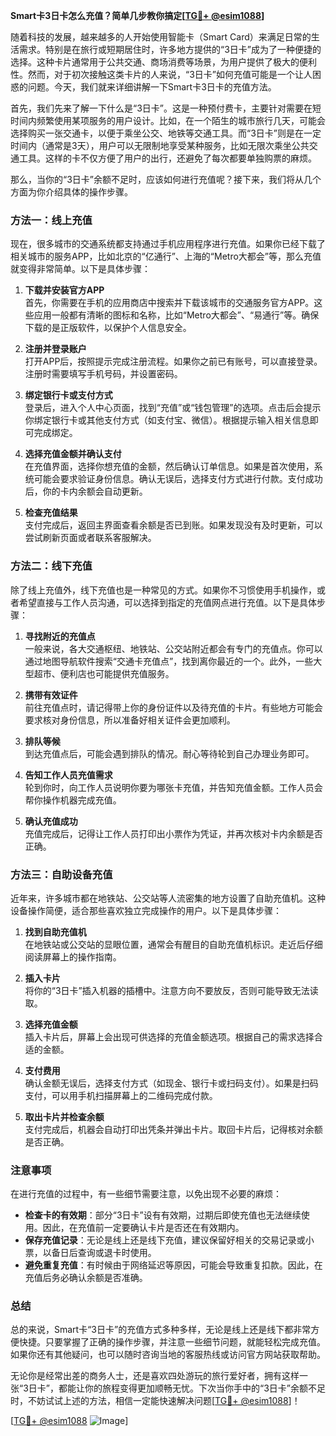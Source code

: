 **Smart卡3日卡怎么充值？简单几步教你搞定[[TG💪+ @esim1088](https://t.me/s/esim1088)]**

随着科技的发展，越来越多的人开始使用智能卡（Smart Card）来满足日常的生活需求。特别是在旅行或短期居住时，许多地方提供的“3日卡”成为了一种便捷的选择。这种卡片通常用于公共交通、商场消费等场景，为用户提供了极大的便利性。然而，对于初次接触这类卡片的人来说，“3日卡”如何充值可能是一个让人困惑的问题。今天，我们就来详细讲解一下Smart卡3日卡的充值方法。

首先，我们先来了解一下什么是“3日卡”。这是一种预付费卡，主要针对需要在短时间内频繁使用某项服务的用户设计。比如，在一个陌生的城市旅行几天，可能会选择购买一张交通卡，以便于乘坐公交、地铁等交通工具。而“3日卡”则是在一定时间内（通常是3天），用户可以无限制地享受某种服务，比如无限次乘坐公共交通工具。这样的卡不仅方便了用户的出行，还避免了每次都要单独购票的麻烦。

那么，当你的“3日卡”余额不足时，应该如何进行充值呢？接下来，我们将从几个方面为你介绍具体的操作步骤。

### 方法一：线上充值

现在，很多城市的交通系统都支持通过手机应用程序进行充值。如果你已经下载了相关城市的服务APP，比如北京的“亿通行”、上海的“Metro大都会”等，那么充值就变得非常简单。以下是具体步骤：

1. **下载并安装官方APP**  
   首先，你需要在手机的应用商店中搜索并下载该城市的交通服务官方APP。这些应用一般都有清晰的图标和名称，比如“Metro大都会”、“易通行”等。确保下载的是正版软件，以保护个人信息安全。

2. **注册并登录账户**  
   打开APP后，按照提示完成注册流程。如果你之前已有账号，可以直接登录。注册时需要填写手机号码，并设置密码。

3. **绑定银行卡或支付方式**  
   登录后，进入个人中心页面，找到“充值”或“钱包管理”的选项。点击后会提示你绑定银行卡或其他支付方式（如支付宝、微信）。根据提示输入相关信息即可完成绑定。

4. **选择充值金额并确认支付**  
   在充值界面，选择你想充值的金额，然后确认订单信息。如果是首次使用，系统可能会要求验证身份信息。确认无误后，选择支付方式进行付款。支付成功后，你的卡内余额会自动更新。

5. **检查充值结果**  
   支付完成后，返回主界面查看余额是否已到账。如果发现没有及时更新，可以尝试刷新页面或者联系客服解决。

### 方法二：线下充值

除了线上充值外，线下充值也是一种常见的方式。如果你不习惯使用手机操作，或者希望直接与工作人员沟通，可以选择到指定的充值网点进行充值。以下是具体步骤：

1. **寻找附近的充值点**  
   一般来说，各大交通枢纽、地铁站、公交站附近都会有专门的充值点。你可以通过地图导航软件搜索“交通卡充值点”，找到离你最近的一个。此外，一些大型超市、便利店也可能提供充值服务。

2. **携带有效证件**  
   前往充值点时，请记得带上你的身份证件以及待充值的卡片。有些地方可能会要求核对身份信息，所以准备好相关证件会更加顺利。

3. **排队等候**  
   到达充值点后，可能会遇到排队的情况。耐心等待轮到自己办理业务即可。

4. **告知工作人员充值需求**  
   轮到你时，向工作人员说明你要为哪张卡充值，并告知充值金额。工作人员会帮你操作机器完成充值。

5. **确认充值成功**  
   充值完成后，记得让工作人员打印出小票作为凭证，并再次核对卡内余额是否正确。

### 方法三：自助设备充值

近年来，许多城市都在地铁站、公交站等人流密集的地方设置了自助充值机。这种设备操作简便，适合那些喜欢独立完成操作的用户。以下是具体步骤：

1. **找到自助充值机**  
   在地铁站或公交站的显眼位置，通常会有醒目的自助充值机标识。走近后仔细阅读屏幕上的操作指南。

2. **插入卡片**  
   将你的“3日卡”插入机器的插槽中。注意方向不要放反，否则可能导致无法读取。

3. **选择充值金额**  
   插入卡片后，屏幕上会出现可供选择的充值金额选项。根据自己的需求选择合适的金额。

4. **支付费用**  
   确认金额无误后，选择支付方式（如现金、银行卡或扫码支付）。如果是扫码支付，可以用手机扫描屏幕上的二维码完成付款。

5. **取出卡片并检查余额**  
   支付完成后，机器会自动打印出凭条并弹出卡片。取回卡片后，记得核对余额是否正确。

### 注意事项

在进行充值的过程中，有一些细节需要注意，以免出现不必要的麻烦：

- **检查卡的有效期**：部分“3日卡”设有有效期，过期后即使充值也无法继续使用。因此，在充值前一定要确认卡片是否还在有效期内。
- **保存充值记录**：无论是线上还是线下充值，建议保留好相关的交易记录或小票，以备日后查询或退卡时使用。
- **避免重复充值**：有时候由于网络延迟等原因，可能会导致重复扣款。因此，在充值后务必确认余额是否准确。

### 总结

总的来说，Smart卡“3日卡”的充值方式多种多样，无论是线上还是线下都非常方便快捷。只要掌握了正确的操作步骤，并注意一些细节问题，就能轻松完成充值。如果你还有其他疑问，也可以随时咨询当地的客服热线或访问官方网站获取帮助。

无论你是经常出差的商务人士，还是喜欢四处游玩的旅行爱好者，拥有这样一张“3日卡”，都能让你的旅程变得更加顺畅无忧。下次当你手中的“3日卡”余额不足时，不妨试试上述的方法，相信一定能快速解决问题[[TG💪+ @esim1088](https://t.me/s/esim1088)]！

[[TG💪+ @esim1088](https://t.me/s/esim1088) ![Image](https://i.postimg.cc/4NQfJmqS/Snipaste-2025-05-13-00-14-12.png)]